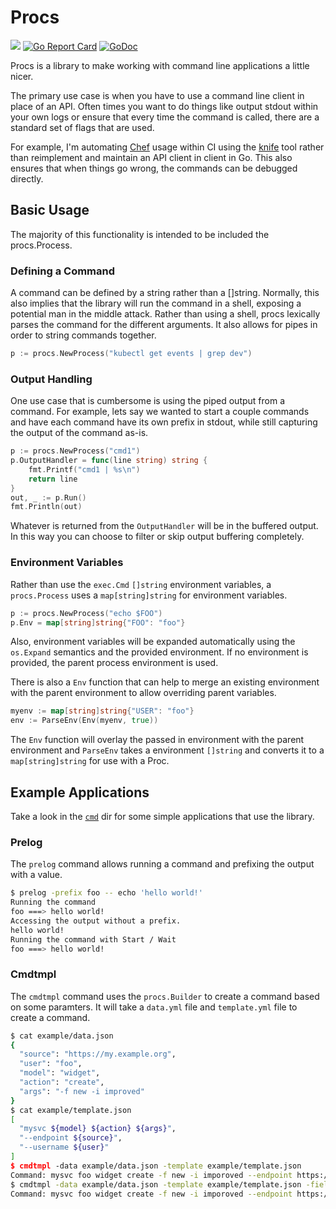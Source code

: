 # Procs

[![](https://travis-ci.org/ionrock/procs.svg?branch=master)](https://travis-ci.org/ionrock/procs)
[![Go Report Card](https://goreportcard.com/badge/github.com/ionrock/procs)](https://goreportcard.com/report/github.com/ionrock/procs)
[![GoDoc](https://godoc.org/github.com/ionrock/procs?status.svg)](https://godoc.org/github.com/ionrock/procs)

Procs is a library to make working with command line applications a
little nicer.

The primary use case is when you have to use a command line client in
place of an API. Often times you want to do things like output stdout
within your own logs or ensure that every time the command is called,
there are a standard set of flags that are used.

For example, I'm automating [Chef](https://chef.io) usage within CI
using the [knife]() tool rather than reimplement and maintain an API
client in client in Go. This also ensures that when things go wrong,
the commands can be debugged directly.

## Basic Usage

The majority of this functionality is intended to be included the
procs.Process.

### Defining a Command

A command can be defined by a string rather than a []string. Normally,
this also implies that the library will run the command in a shell,
exposing a potential man in the middle attack. Rather than using a
shell, procs lexically parses the command for the different
arguments. It also allows for pipes in order to string commands
together.

```go
p := procs.NewProcess("kubectl get events | grep dev")
```

### Output Handling

One use case that is cumbersome is using the piped output from a
command. For example, lets say we wanted to start a couple commands
and have each command have its own prefix in stdout, while still
capturing the output of the command as-is.

```go
p := procs.NewProcess("cmd1")
p.OutputHandler = func(line string) string {
	fmt.Printf("cmd1 | %s\n")
	return line
}
out, _ := p.Run()
fmt.Println(out)
```

Whatever is returned from the `OutputHandler` will be in the buffered
output. In this way you can choose to filter or skip output buffering
completely.

### Environment Variables

Rather than use the `exec.Cmd` `[]string` environment variables, a
`procs.Process` uses a `map[string]string` for environment variables.

```go
p := procs.NewProcess("echo $FOO")
p.Env = map[string]string{"FOO": "foo"}
```

Also, environment variables will be expanded automatically using the
`os.Expand` semantics and the provided environment. If no environment
is provided, the parent process environment is used.

There is also a `Env` function that can help to merge an existing
environment with the parent environment to allow overriding parent
variables.

```go
myenv := map[string]string{"USER": "foo"}
env := ParseEnv(Env(myenv, true))
```

The `Env` function will overlay the passed in environment with the
parent environment and `ParseEnv` takes a environment `[]string` and
converts it to a `map[string]string` for use with a Proc.

## Example Applications

Take a look in the [`cmd`](./cmd/) dir for some simple applications
that use the library.

### Prelog

The `prelog` command allows running a command and prefixing the output
with a value.

```bash
$ prelog -prefix foo -- echo 'hello world!'
Running the command
foo ===> hello world!
Accessing the output without a prefix.
hello world!
Running the command with Start / Wait
foo ===> hello world!
```

### Cmdtmpl

The `cmdtmpl` command uses the `procs.Builder` to create a command
based on some paramters. It will take a `data.yml` file and
`template.yml` file to create a command.

```bash
$ cat example/data.json
{
  "source": "https://my.example.org",
  "user": "foo",
  "model": "widget",
  "action": "create",
  "args": "-f new -i improved"
}
$ cat example/template.json
[
  "mysvc ${model} ${action} ${args}",
  "--endpoint ${source}",
  "--username ${user}"
]
$ cmdtmpl -data example/data.json -template example/template.json
Command: mysvc foo widget create -f new -i imporoved --endpoint https://my.example.org --username foo
$ cmdtmpl -data example/data.json -template example/template.json -field user=bar
Command: mysvc foo widget create -f new -i imporoved --endpoint https://my.example.org --username bar
```
